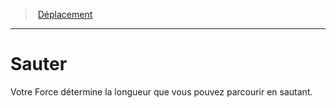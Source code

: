 ﻿---
!GenericItem
Name: Sauter
Id: movement_hd.md#sauter
ParentLink: movement_hd.md#déplacement
ParentName: Déplacement
NameLevel: 1
Attributes:
  Name: Sauter
  Markdown: >+
    # <!--Name-->Sauter<!--/Name-->


    Votre Force détermine la longueur que vous pouvez parcourir en sautant.

AttributesDictionary: >+
  Name: Sauter

  Markdown: >+

    # <!--Name-->Sauter<!--/Name-->





    Votre Force détermine la longueur que vous pouvez parcourir en sautant.



---
> [Déplacement](hd_movement.md)

---

# Sauter

Votre Force détermine la longueur que vous pouvez parcourir en sautant.

